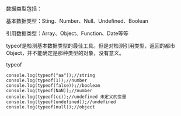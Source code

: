 数据类型包括：

基本数据类型：Sting、Number、Null、Undefined、Boolean

引用数据类型：Array、Object、Function、Date等等

typeof是检测基本数据类型的最佳工具。但是对检测引用类型，返回的都市Object，并不能确定是那种类型的对象，没有意义。

typeof

```JS
console.log(typeof("aa"));//string
console.log(typeof(1));//number
console.log(typeof(false));//boolean
console.log(typeof(NaN));//number
console.log(typeof(cc));//undefined 未定义的变量
console.log(typeof(undefined));//undefined
console.log(typeof(null));//object
```

